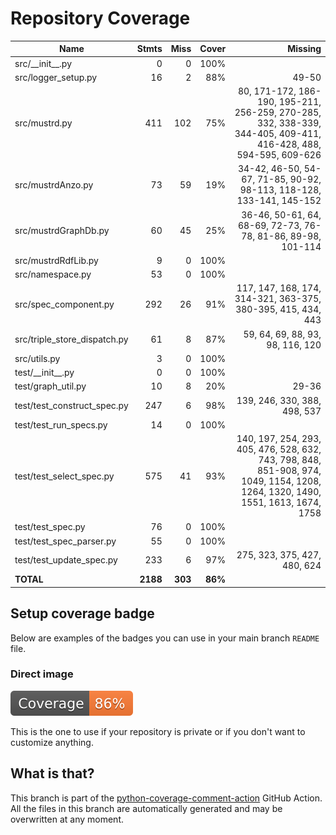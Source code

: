 # Repository Coverage



| Name                           |    Stmts |     Miss |   Cover |   Missing |
|------------------------------- | -------: | -------: | ------: | --------: |
| src/\_\_init\_\_.py            |        0 |        0 |    100% |           |
| src/logger\_setup.py           |       16 |        2 |     88% |     49-50 |
| src/mustrd.py                  |      411 |      102 |     75% |80, 171-172, 186-190, 195-211, 256-259, 270-285, 332, 338-339, 344-405, 409-411, 416-428, 488, 594-595, 609-626 |
| src/mustrdAnzo.py              |       73 |       59 |     19% |34-42, 46-50, 54-67, 71-85, 90-92, 98-113, 118-128, 133-141, 145-152 |
| src/mustrdGraphDb.py           |       60 |       45 |     25% |36-46, 50-61, 64, 68-69, 72-73, 76-78, 81-86, 89-98, 101-114 |
| src/mustrdRdfLib.py            |        9 |        0 |    100% |           |
| src/namespace.py               |       53 |        0 |    100% |           |
| src/spec\_component.py         |      292 |       26 |     91% |117, 147, 168, 174, 314-321, 363-375, 380-395, 415, 434, 443 |
| src/triple\_store\_dispatch.py |       61 |        8 |     87% |59, 64, 69, 88, 93, 98, 116, 120 |
| src/utils.py                   |        3 |        0 |    100% |           |
| test/\_\_init\_\_.py           |        0 |        0 |    100% |           |
| test/graph\_util.py            |       10 |        8 |     20% |     29-36 |
| test/test\_construct\_spec.py  |      247 |        6 |     98% |139, 246, 330, 388, 498, 537 |
| test/test\_run\_specs.py       |       14 |        0 |    100% |           |
| test/test\_select\_spec.py     |      575 |       41 |     93% |140, 197, 254, 293, 405, 476, 528, 632, 743, 798, 848, 851-908, 974, 1049, 1154, 1208, 1264, 1320, 1490, 1551, 1613, 1674, 1758 |
| test/test\_spec.py             |       76 |        0 |    100% |           |
| test/test\_spec\_parser.py     |       55 |        0 |    100% |           |
| test/test\_update\_spec.py     |      233 |        6 |     97% |275, 323, 375, 427, 480, 624 |
|                      **TOTAL** | **2188** |  **303** | **86%** |           |


## Setup coverage badge

Below are examples of the badges you can use in your main branch `README` file.

### Direct image

[![Coverage badge](https://github.com/Semantic-partners/mustrd/raw/python-coverage-comment-action-data/badge.svg)](https://github.com/Semantic-partners/mustrd/tree/python-coverage-comment-action-data)

This is the one to use if your repository is private or if you don't want to customize anything.



## What is that?

This branch is part of the
[python-coverage-comment-action](https://github.com/marketplace/actions/python-coverage-comment)
GitHub Action. All the files in this branch are automatically generated and may be
overwritten at any moment.